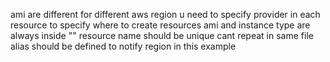 ami are different for different aws region
u need to specify provider in each resource to specify where to create resources
ami and instance type are always inside ""
resource name should be unique cant repeat in same file
alias should be defined to notify region in this example
